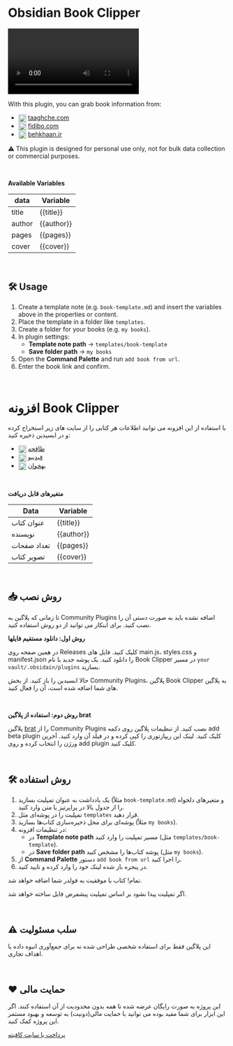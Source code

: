 # Obsidian Book Clipper

![demo](demo.mp4)

With this plugin, you can grab book information from:
- <img src="https://www.google.com/s2/favicons?sz=64&amp;domain=https%3a%2f%2ftaaghche.com%2f" width="18px" height="18px" align="center"> [taaghche.com](https://taaghche.com/)
- <img src="https://www.google.com/s2/favicons?sz=64&amp;domain=https%3a%2f%2ffidibo.com%2f" width="18px" height="18px" align="center"> [fidibo.com](https://fidibo.com/)
- <img src="https://www.google.com/s2/favicons?sz=64&amp;domain=https%3a%2f%2fbehkhaan.ir%2f" width="18px" height="18px" align="center"> [behkhaan.ir](https://behkhaan.ir/)


⚠️ This plugin is designed for personal use only, not for bulk data collection or commercial purposes.

<br>

**Available Variables**

| data   | Variable           |
| ------ | ------------------ |
| title  | {{title}}  |
| author | {{author}} |
| pages  | {{pages}}  |
| cover  | {{cover}}  |

<br>

## 🛠️ Usage
1. Create a template note (e.g. `book-template.md`) and insert the variables above in the properties or content.
2. Place the template in a folder like `templates`.
3. Create a folder for your books (e.g. `my books`).
4. In plugin settings:
    - **Template note path** → `templates/book-template`
    - **Save folder path** → `my books`
5. Open the **Command Palette** and run `add book from url`.
6. Enter the book link and confirm.

<br>



# افزونه Book Clipper
با استفاده از این افزونه می توانید اطلاعات هر کتابی را از سایت های زیر استخراج کرده و در ابسیدین ذخیره کنید:

- <img src="https://www.google.com/s2/favicons?sz=64&amp;domain=https%3a%2f%2ftaaghche.com%2f" width="18px" height="18px" align="center"> [طاقچه](https://taaghche.com/)
- <img src="https://www.google.com/s2/favicons?sz=64&amp;domain=https%3a%2f%2ffidibo.com%2f" width="18px" height="18px" align="center"> [فیدیبو](https://fidibo.com/)
- <img src="https://www.google.com/s2/favicons?sz=64&amp;domain=https%3a%2f%2fbehkhaan.ir%2f" width="18px" height="18px" align="center"> [بهخوان](https://behkhaan.ir/)

<br>

**متغیر‌های قابل دریافت**

| Data        | Variable              |
| ----------- | ------------------ |
| عنوان کتاب  | {{title}}  |
| نویسنده     | {{author}} |
| تعداد صفحات | {{pages}}  |
| تصویر کتاب  | {{cover}}  |


<br>

## 📥 روش نصب
تا زمانی که پلاگین به Community Plugins اضافه نشده باید به صورت دستی آن را نصب کنید. برای اینکار می توانید از دو روش استفاده کنید.

**روش اول: دانلود مستقیم فایلها**

در همین صفحه روی Releases کلیک کنید. فایل های main.js، styles.css و manifest.json را دانلود کنید. یک پوشه جدید با نام Book Clipper در مسیر `your vault/.obsidain/plugins` بسازید.

حالا ابسیدین را باز کنید. از بخش Community Plugins، پلاگین Book Clipper به پلاگین های شما اضافه شده است، آن را فعال کنید.

<br>

**روش دوم: استفاده از پلاگین brat**

پلاگین [brat](https://github.com/TfTHacker/obsidian42-brat) را از Community Plugins نصب کنید. از تنظیمات پلاگین روی دکمه add beta plugin کلیک کنید. لینک این ریپازتوری را کپی کرده و در فیلد آن وارد کنید. آخرین ورژن را انتخاب کرده و روی add plugin کلیک کنید. 


<br>

## 🛠️ روش استفاده 
1. یک یادداشت به عنوان تمپلیت بسازید (مثلاً `book-template.md`) و متغیرهای دلخواه را از جدول بالا در پراپرتیز یا متن وارد کنید.
2. تمپلیت را در پوشه‌ای مثل `templates` قرار دهید.
3. پوشه‌ای برای محل ذخیره‌سازی کتاب‌ها بسازید (مثلاً `my books`).
4. در تنظیمات افزونه:
	- در **Template note path** مسیر تمپلیت را وارد کنید (مثل `templates/book-template`).
	- در **Save folder path** پوشه کتاب‌ها را مشخص کنید (مثل `my books`).
5. از **Command Palette** دستور `add book from url` را اجرا کنید.
6. در پنجره باز شده لینک خود را وارد کرده و تایید کنید.

تمام! کتاب با موفقیت به فولدر شما اضافه خواهد شد.

اگر تمپلیت پیدا نشود بر اساس تمپلیت پیشفرض فایل ساخته خواهد شد.

<br>

## ⚠️ سلب مسئولیت
این پلاگین فقط برای استفاده شخصی طراحی شده نه برای جمع‌آوری انبوه داده یا اهداف تجاری.

<br>

## ❤️ حمایت مالی
این پروژه به صورت رایگان عرضه شده تا همه بدون محدودیت از آن استفاده کنند. اگر این ابزار برای شما مفید بوده می توانید با حمایت مالی(دونیت) به توسعه و بهبود مستمر این پروژه کمک کنید.

[پرداخت با سایت کافیته](https://www.coffeete.ir/ifard)

